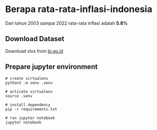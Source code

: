 # Berapa rata-rata-inflasi-indonesia

Dari tahun 2003 sampai 2022 rata-rata inflasi adalah **5.8%**

## Download Dataset

Download xlxs from [bi.go.id](https://www.bi.go.id/id/statistik/indikator/data-inflasi.aspx)

## Prepare jupyter environment

```shell
# create virtualenv
python3 -m venv .venv 

# acticate virtualenv
source .venv

# install dependency
pip -r requirements.txt

# run jupyter notebook
jupyter notebook
```

